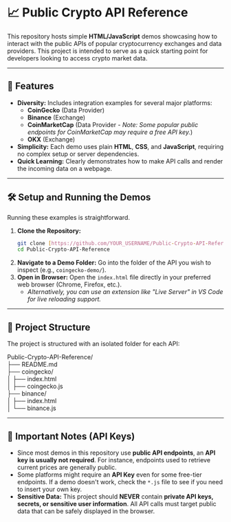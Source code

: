 # 📈 Public Crypto API Reference

This repository hosts simple **HTML/JavaScript** demos showcasing how to interact with the public APIs of popular cryptocurrency exchanges and data providers. This project is intended to serve as a quick starting point for developers looking to access crypto market data.

---

## 🌟 Features

* **Diversity:** Includes integration examples for several major platforms:
    * **CoinGecko** (Data Provider)
    * **Binance** (Exchange)
    * **CoinMarketCap** (Data Provider - *Note: Some popular public endpoints for CoinMarketCap may require a free API key.*)
    * **OKX** (Exchange)
* **Simplicity:** Each demo uses plain **HTML**, **CSS**, and **JavaScript**, requiring no complex setup or server dependencies.
* **Quick Learning:** Clearly demonstrates how to make API calls and render the incoming data on a webpage.

---

## 🛠️ Setup and Running the Demos

Running these examples is straightforward.

1.  **Clone the Repository:**
    ```bash
    git clone [https://github.com/YOUR_USERNAME/Public-Crypto-API-Reference.git](https://github.com/YOUR_USERNAME/Public-Crypto-API-Reference.git)
    cd Public-Crypto-API-Reference
    ```
2.  **Navigate to a Demo Folder:**
    Go into the folder of the API you wish to inspect (e.g., `coingecko-demo/`).
3.  **Open in Browser:**
    Open the `index.html` file directly in your preferred web browser (Chrome, Firefox, etc.).
    * *Alternatively, you can use an extension like "Live Server" in VS Code for live reloading support.*

---

## 📁 Project Structure

The project is structured with an isolated folder for each API:

Public-Crypto-API-Reference/<br/>
├── README.md<br/>
├── coingecko/              <br/>
│   ├── index.html          <br/>
│   ├── coingecko.js        <br/>
├── binance/                <br/>
│   ├── index.html          <br/>
│   └── binance.js          <br/>

---

## 🔑 Important Notes (API Keys)

* Since most demos in this repository use **public API endpoints**, an **API key is usually not required**. For instance, endpoints used to retrieve current prices are generally public.
* Some platforms might require an **API Key** even for some free-tier endpoints. If a demo doesn't work, check the `*.js` file to see if you need to insert your own key.
* **Sensitive Data:** This project should **NEVER** contain **private API keys, secrets, or sensitive user information**. All API calls must target public data that can be safely displayed in the browser.
